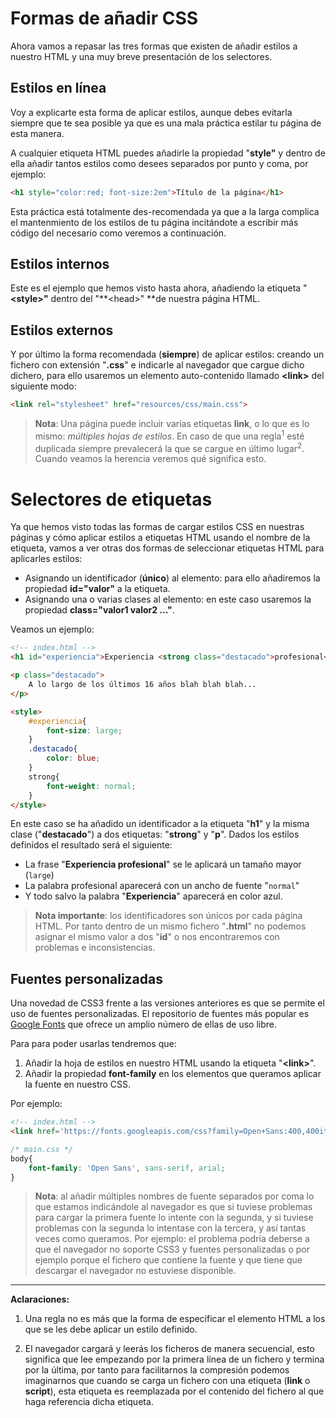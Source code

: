 # Formas de añadir CSS

Ahora vamos a repasar las tres formas que existen de añadir estilos a nuestro HTML y una muy breve presentación de los selectores.

## Estilos en línea

Voy a explicarte esta forma de aplicar estilos, aunque debes evitarla siempre que te sea posible ya que es una mala práctica estilar tu página de esta manera.

A cualquier etiqueta HTML puedes añadirle la propiedad "**style"** y dentro de ella añadir tantos estilos como desees separados por punto y coma, por ejemplo:

```html
<h1 style="color:red; font-size:2em">Título de la página</h1>
```

Esta práctica está totalmente des-recomendada ya que a la larga complica el mantenmiento de los estilos de tu página incitándote a escribir más código del necesario como veremos a continuación.

## Estilos internos

Este es el ejemplo que hemos visto hasta ahora, añadiendo la etiqueta "**&lt;style&gt;"** dentro del "**&lt;head&gt;" **de nuestra página HTML.

## Estilos externos

Y por último la forma recomendada \(**siempre**\) de aplicar estilos: creando un fichero con extensión "**.css**" e indicarle al navegador que cargue dicho dichero, para ello usaremos un elemento auto-contenido llamado **&lt;link&gt;** del siguiente modo:

```html
<link rel="stylesheet" href="resources/css/main.css">
```

> **Nota**: Una página puede incluir varias etiquetas **link**, o lo que es lo mismo: _múltiples hojas de estilos_. En caso de que una regla<sup>1</sup> esté duplicada siempre prevalecerá la que se cargue en último lugar<sup>2</sup>. Cuando veamos la herencia veremos qué significa esto.

# Selectores de etiquetas

Ya que hemos visto todas las formas de cargar estilos CSS en nuestras páginas y cómo aplicar estilos a etiquetas HTML usando el nombre de la etiqueta, vamos a ver otras dos formas de seleccionar etiquetas HTML para aplicarles estilos:

* Asignando un identificador \(**único**\) al elemento: para ello añadiremos la propiedad **id="valor"** a la etiqueta.
* Asignando una o varias clases al elemento: en este caso usaremos la propiedad **class="valor1 valor2 ..."**.

Veamos un ejemplo:

```html
<!-- index.html -->
<h1 id="experiencia">Experiencia <strong class="destacado">profesional<strong></h1>

<p class="destacado">
    A lo largo de los últimos 16 años blah blah blah...
</p>

<style>
    #experiencia{
        font-size: large;
    }
    .destacado{
        color: blue;
    }
    strong{
        font-weight: normal;
    }
</style>
```

En este caso se ha añadido un identificador a la etiqueta "**h1**" y la misma clase \("**destacado**"\) a dos etiquetas: "**strong**" y "**p**". Dados los estilos definidos el resultado será el siguiente:

* La frase "**Experiencia profesional**" se le aplicará un tamaño mayor \(`large`\)
* La palabra profesional aparecerá con un ancho de fuente "`normal`" 
* Y todo salvo la palabra "**Experiencia**" aparecerá en color azul.

> **Nota importante**: los identificadores son únicos por cada página HTML. Por tanto dentro de un mismo fichero "**.html**" no podemos asignar el mismo valor a dos "**id**" o nos encontraremos con problemas e inconsistencias.

## Fuentes personalizadas

Una novedad de CSS3 frente a las versiones anteriores es que se permite el uso de fuentes personalizadas. El repositorio de fuentes más popular es [Google Fonts](https://www.google.com/fonts) que ofrece un amplio número de ellas de uso libre.

Para para poder usarlas tendremos que:

1. Añadir la hoja de estilos en nuestro HTML usando la etiqueta "**&lt;link&gt;**".
2. Añadir la propiedad **font-family** en los elementos que queramos aplicar la fuente en nuestro CSS.

Por ejemplo:

```html
<!-- index.html -->
<link href='https://fonts.googleapis.com/css?family=Open+Sans:400,400italic,600italic,700' rel='stylesheet' type='text/css'>
```

```css
/* main.css */
body{
    font-family: 'Open Sans', sans-serif, arial;
}
```

> **Nota**: al añadir múltiples nombres de fuente separados por coma lo que estamos indicándole al navegador es que si tuviese problemas para cargar la primera fuente lo intente con la segunda, y si tuviese problemas con la segunda lo intentase con la tercera, y así tantas veces como queramos. Por ejemplo: el problema podría deberse a que el navegador no soporte CSS3 y fuentes personalizadas o por ejemplo porque el fichero que contiene la fuente y que tiene que descargar el navegador no estuviese disponible.

<hr>



**Aclaraciones:**<br>



1. Una regla no es más que la forma de específicar el elemento HTML a los que se les debe aplicar un estilo definido.

2. El navegador cargará y leerás los ficheros de manera secuencial, esto significa que lee empezando por la primera línea de un fichero y termina por la última, por tanto para facilitarnos la compresión podemos imaginarnos que cuando se carga un fichero con una etiqueta (**link** o **script**), esta etiqueta es reemplazada por el contenido del fichero al que haga referencia dicha etiqueta.




